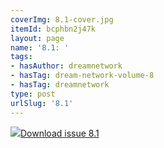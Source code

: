 ```yaml
---
coverImg: 8.1-cover.jpg
itemId: bcphbn2j47k
layout: page
name: '8.1: '
tags:
- hasAuthor: dreamnetwork
- hasTag: dream-network-volume-8
- hasTag: dreamnetwork
type: post
urlSlug: '8.1'
---
```

<img class="card-journal-img" src="../images/8.1-rect.jpg"/><a href="../files/pdfs/Volume_8/8.1-Dream-Network-Bulletin_Volume-8-Number-1.pdf" download="">Download issue 8.1</a>